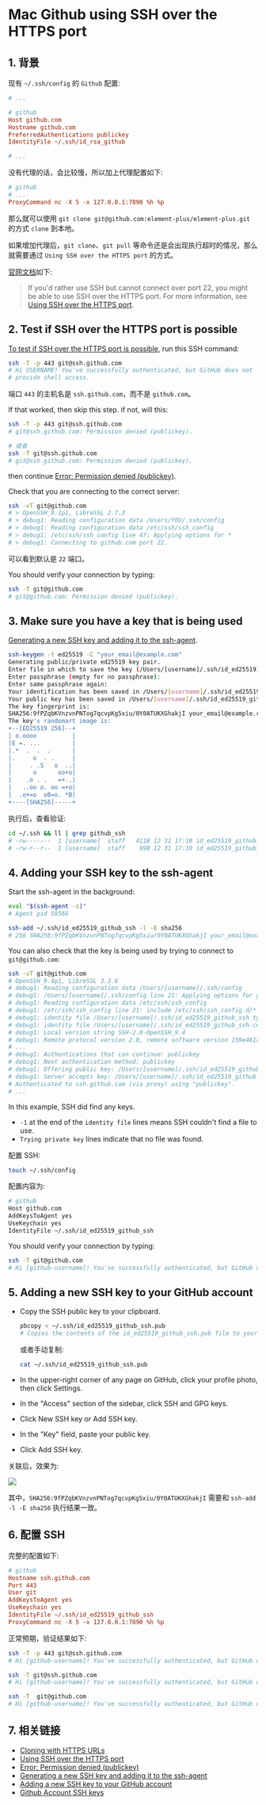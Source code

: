 # Mac Github using SSH over the HTTPS port

## 1. 背景

现有 `~/.ssh/config` 的 `Github` 配置:

```ini
# ...

# github
Host github.com
Hostname github.com
PreferredAuthentications publickey
IdentityFile ~/.ssh/id_rsa_github

# ...
```

没有代理的话，会比较慢，所以加上代理配置如下:

```ini
# github
# ...
ProxyCommand nc -X 5 -x 127.0.0.1:7890 %h %p
```

那么就可以使用 `git clone git@github.com:element-plus/element-plus.git` 的方式 `clone` 到本地。

如果增加代理后，`git clone`、`git pull` 等命令还是会出现执行超时的情况，那么就需要通过 `Using SSH over the HTTPS port` 的方式。

[官网文档](https://docs.github.com/en/get-started/getting-started-with-git/about-remote-repositories#cloning-with-https-urls)如下:

> If you'd rather use SSH but cannot connect over port 22, you might be able to use SSH over the HTTPS port. For more information, see [Using SSH over the HTTPS port](https://docs.github.com/en/authentication/troubleshooting-ssh/using-ssh-over-the-https-port).

## 2. Test if SSH over the HTTPS port is possible

[To test if SSH over the HTTPS port is possible](https://docs.github.com/en/authentication/troubleshooting-ssh/using-ssh-over-the-https-port), run this SSH command:

```bash
ssh -T -p 443 git@ssh.github.com
# Hi USERNAME! You've successfully authenticated, but GitHub does not
# provide shell access.
```

端口 `443` 的主机名是 `ssh.github.com`，而不是 `github.com`。

If that worked, then skip this step. if not, will this:

```bash
ssh -T -p 443 git@ssh.github.com
# git@ssh.github.com: Permission denied (publickey).

# 或者
ssh -T git@ssh.github.com
# git@ssh.github.com: Permission denied (publickey).
```

then continue [Error: Permission denied (publickey)](https://docs.github.com/en/authentication/troubleshooting-ssh/error-permission-denied-publickey).

Check that you are connecting to the correct server:

```bash
ssh -vT git@github.com
# > OpenSSH_8.1p1, LibreSSL 2.7.3
# > debug1: Reading configuration data /Users/YOU/.ssh/config
# > debug1: Reading configuration data /etc/ssh/ssh_config
# > debug1: /etc/ssh/ssh_config line 47: Applying options for *
# > debug1: Connecting to github.com port 22.
```

可以看到默认是 `22` 端口。

You should verify your connection by typing:

```bash
ssh -T git@github.com
# git@github.com: Permission denied (publickey).
```

## 3. Make sure you have a key that is being used

[Generating a new SSH key and adding it to the ssh-agent](https://docs.github.com/en/authentication/connecting-to-github-with-ssh/generating-a-new-ssh-key-and-adding-it-to-the-ssh-agent).

```bash
ssh-keygen -t ed25519 -C "your_email@example.com"
Generating public/private ed25519 key pair.
Enter file in which to save the key (/Users/[username]/.ssh/id_ed25519): /Users/[username]/.ssh/id_ed25519_github_ssh
Enter passphrase (empty for no passphrase):
Enter same passphrase again:
Your identification has been saved in /Users/[username]/.ssh/id_ed25519_github_ssh
Your public key has been saved in /Users/[username]/.ssh/id_ed25519_github_ssh.pub
The key fingerprint is:
SHA256:9fPZqbKVnzvnPNTog7qcvpKg5xiu/0Y0ATUKXGhakjI your_email@example.com
The key's randomart image is:
+--[ED25519 256]--+
| o.oooo          |
|E =. ...         |
|.*  .  .  .      |
|.     o  . .     |
|     . .S   o  ..|
|      o      oo+o|
|    .o . .   =+..|
|   ..oo o. oo =+o|
|  .o+=o  oB=o. *B|
+----[SHA256]-----+
```

执行后，查看验证:

```bash
cd ~/.ssh && ll | grep github_ssh
# -rw-------  1 [username]  staff   411B 12 31 17:10 id_ed25519_github_ssh
# -rw-r--r--  1 [username]  staff    99B 12 31 17:10 id_ed25519_github_ssh.pub
```

## 4. Adding your SSH key to the ssh-agent

Start the ssh-agent in the background:

```bash
eval "$(ssh-agent -s)"
# Agent pid 59566

ssh-add ~/.ssh/id_ed25519_github_ssh -l -E sha256
# 256 SHA256:9fPZqbKVnzvnPNTog7qcvpKg5xiu/0Y0ATUKXGhakjI your_email@example.com (ED25519)
```

You can also check that the key is being used by trying to connect to `git@github.com`:

```bash
ssh -vT git@github.com
# OpenSSH_9.4p1, LibreSSL 3.3.6
# debug1: Reading configuration data /Users/[username]/.ssh/config
# debug1: /Users/[username]/.ssh/config line 21: Applying options for github.com
# debug1: Reading configuration data /etc/ssh/ssh_config
# debug1: /etc/ssh/ssh_config line 21: include /etc/ssh/ssh_config.d/* matched no files
# debug1: identity file /Users/[username]/.ssh/id_ed25519_github_ssh type 3
# debug1: identity file /Users/[username]/.ssh/id_ed25519_github_ssh-cert type -1
# debug1: Local version string SSH-2.0-OpenSSH_9.4
# debug1: Remote protocol version 2.0, remote software version 159e461a3
# ...
# debug1: Authentications that can continue: publickey
# debug1: Next authentication method: publickey
# debug1: Offering public key: /Users/[username]/.ssh/id_ed25519_github_ssh ED25519 SHA256:9fPZqbKVnzvnPNTog7qcvpKg5xiu/0Y0ATUKXGhakjI explicit agent
# debug1: Server accepts key: /Users/[username]/.ssh/id_ed25519_github_ssh ED25519 SHA256:9fPZqbKVnzvnPNTog7qcvpKg5xiu/0Y0ATUKXGhakjI explicit agent
# Authenticated to ssh.github.com (via proxy) using "publickey".
# ...
```

In this example, SSH did find any keys.

- `-1` at the end of the `identity file` lines means SSH couldn't find a file to use.
- `Trying private key` lines indicate that no file was found.

配置 SSH:

```bash
touch ~/.ssh/config
```

配置内容为:

```bash
# github
Host github.com
AddKeysToAgent yes
UseKeychain yes
IdentityFile ~/.ssh/id_ed25519_github_ssh
```

You should verify your connection by typing:

```bash
ssh -T git@github.com
# Hi [github-username]! You've successfully authenticated, but GitHub does not provide shell access.
```

## 5. Adding a new SSH key to your GitHub account

- Copy the SSH public key to your clipboard.

  ```bash
  pbcopy < ~/.ssh/id_ed25519_github_ssh.pub
  # Copies the contents of the id_ed25519_github_ssh.pub file to your clipboard
  ```

  或者手动复制:

  ```bash
  cat ~/.ssh/id_ed25519_github_ssh.pub
  ```

- In the upper-right corner of any page on GitHub, click your profile photo, then click Settings.
- In the "Access" section of the sidebar, click SSH and GPG keys.
- Click New SSH key or Add SSH key.
- In the "Key" field, paste your public key.
- Click Add SSH key.

关联后，效果为:

![](./images/Adding_SSH_key_to_GitHub_account.png)

其中，`SHA256:9fPZqbKVnzvnPNTog7qcvpKg5xiu/0Y0ATUKXGhakjI` 需要和 `ssh-add -l -E sha256` 执行结果一致。

## 6. 配置 SSH

完整的配置如下:

```ini
# github
Hostname ssh.github.com
Port 443
User git
AddKeysToAgent yes
UseKeychain yes
IdentityFile ~/.ssh/id_ed25519_github_ssh
ProxyCommand nc -X 5 -x 127.0.0.1:7890 %h %p
```

正常预期，验证结果如下:

```bash
ssh -T -p 443 git@ssh.github.com
# Hi [github-username]! You've successfully authenticated, but GitHub does not provide shell access.

ssh -T git@ssh.github.com
# Hi [github-username]! You've successfully authenticated, but GitHub does not provide shell access.

ssh -T  git@github.com
# Hi [github-username]! You've successfully authenticated, but GitHub does not provide shell access.
```

## 7. 相关链接

- [Cloning with HTTPS URLs](https://docs.github.com/en/get-started/getting-started-with-git/about-remote-repositories#cloning-with-https-urls)
- [Using SSH over the HTTPS port](https://docs.github.com/en/authentication/troubleshooting-ssh/using-ssh-over-the-https-port)
- [Error: Permission denied (publickey)](https://docs.github.com/en/authentication/troubleshooting-ssh/error-permission-denied-publickey)
- [Generating a new SSH key and adding it to the ssh-agent](https://docs.github.com/en/authentication/connecting-to-github-with-ssh/generating-a-new-ssh-key-and-adding-it-to-the-ssh-agent)
- [Adding a new SSH key to your GitHub account](https://docs.github.com/en/authentication/connecting-to-github-with-ssh/adding-a-new-ssh-key-to-your-github-account)
- [Github Account SSH keys](https://github.com/settings/keys)
